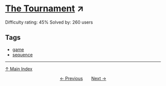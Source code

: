 # [The Tournament](https://projecteuler.net/problem=849) ↗️

Difficulty rating: 45%
Solved by: 260 users
## Tags

- [game](../tags/game.md)
- [sequence](../tags/sequence.md)



---

[↑ Main Index](../README.md)


<div align=center><a href='848.md'>← Previous</a> &nbsp;&nbsp; &nbsp;&nbsp;  <a href='850.md'>Next →</a></div>
